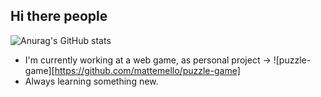 
## Hi there people
![Anurag's GitHub stats](https://github-readme-stats.vercel.app/api?username=mattemello&show_icons=true&theme=radical)

- I'm currently working at a web game, as personal project -> ![puzzle-game][https://github.com/mattemello/puzzle-game]
- Always learning something new.



<!--
**mattemello/mattemello** is a ✨ _special_ ✨ repository because its `README.md` (this file) appears on your GitHub profile.

Here are some ideas to get you started:

- 🔭 I’m currently working on ...
- 🌱 I’m currently learning ...
- 👯 I’m looking to collaborate on ...
- 🤔 I’m looking for help with ...
- 💬 Ask me about ...
- 📫 How to reach me: ...
- 😄 Pronouns: ...
- ⚡ Fun fact: ...
-->
